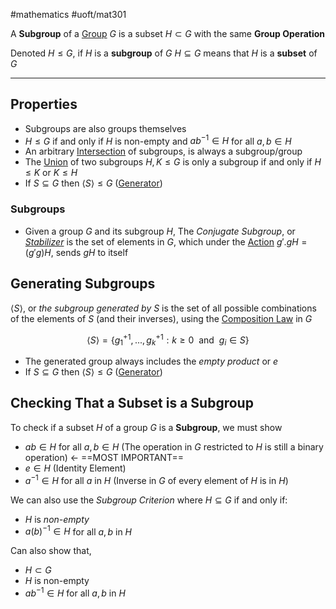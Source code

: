 #mathematics 
#uoft/mat301 

A **Subgroup** of a [Group](Group.md) $G$ is a subset $H\subset G$ with the same **Group Operation**

Denoted $H\leq G$, if $H$ is a **subgroup** of $G$
	$H\subseteq G$ means that $H$ is a **subset** of $G$

---
## Properties
- Subgroups are also groups themselves
- $H\leq G$ if and only if $H$ is non-empty and $ab^{-1}\in H$ for all $a,b\in H$
- An arbitrary [Intersection](Intersection) of subgroups, is always a subgroup/group
- The [Union](Union) of two subgroups $H,K\leq  G$ is only a subgroup if and only if $H\leq K$ or $K\leq H$
- If $S\subseteq G$ then $\langle S \rangle \leq G$ ([Generator](Generator.md))

### Subgroups
- Given a group $G$ and its subgroup $H$, The *Conjugate Subgroup*, or *[Stabilizer](Stabilizer.md)* is the set of elements in $G$, which under the [Action](Action.md) $g'.gH=(g'g)H$, sends $gH$ to itself 

## Generating Subgroups
$\langle S\rangle$, or *the subgroup generated by $S$* is the set of all possible combinations of the elements of $S$ (and their inverses), using the [Composition Law](Composition%20Law.md) in $G$

$$\langle S\rangle = \{g_{1}^{+1},...,g_{k}^{+1}:k\geq 0 \ \text{ and } \ g_{i}\in S\}$$
- The generated group always includes the *empty product* or $e$
- If $S\subseteq G$ then $\langle S \rangle \leq G$ ([Generator](Generator.md))
## Checking That a Subset is a Subgroup
To check if a subset $H$ of a group $G$ is a **Subgroup**, we must show
- $ab\in H$ for all $a,b\in H$ (The operation in $G$ restricted to $H$ is still a binary operation) <- ==MOST IMPORTANT==
- $e\in H$ (Identity Element)
- $a^{-1}\in H$ for all $a$ in $H$ (Inverse in $G$ of every element of $H$ is in $H$)

We can also use the *Subgroup Criterion* where $H\subseteq G$ if and only if:
- $H$ is *non-empty*
- $a(b)^{-1}\in H$ for all $a,b$ in $H$

Can also show that,
- $H\subset G$
- $H$ is non-empty 
- $ab^{-1}\in H$ for all $a,b$ in $H$
